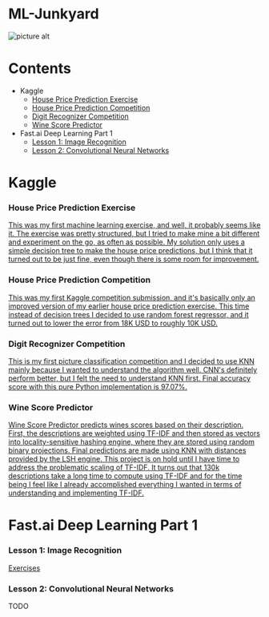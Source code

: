 # ML-Junkyard
![picture alt](https://imgs.xkcd.com/comics/machine_learning.png)

# Contents
* Kaggle
    * [House Price Prediction Exercise](https://github.com/nameisxi/ML-Junkyard/#house-price-prediction-exercise)
    * [House Price Prediction Competition](https://github.com/nameisxi/ML-Junkyard/#house-price-prediction-competition)
    * [Digit Recognizer Competition](https://github.com/nameisxi/ML-Junkyard/#digit-recognizer-competition)
    * [Wine Score Predictor](https://github.com/nameisxi/ML-Junkyard/#wine-score-predictor)
* Fast.ai Deep Learning Part 1
    * [Lesson 1: Image Recognition](https://github.com/nameisxi/ML-Junkyard/#lesson-1-image-recognition)
    * [Lesson 2: Convolutional Neural Networks](https://github.com/nameisxi/ML-Junkyard/#lesson-2-convolutional-neural-networks)
    
# Kaggle 
### House Price Prediction Exercise
[This was my first machine learning exercise, and well, it probably seems like it. The exercise was pretty structured, but I tried to make mine a bit different and experiment on the go, as often as possible. My solution only uses a simple decision tree to make the house price predictions, but I think that it turned out to be just fine, even though there is some room for improvement.](http://nbviewer.jupyter.org/github/nameisxi/ML-Junkyard/blob/master/Kaggle/Housing-Prices-Prediction-Exercise/Kaggle-House-Price-Prediction-Exercise.ipynb)

### House Price Prediction Competition
[This was my first Kaggle competition submission, and it's basically only an improved version of my earlier house price prediction exercise. This time instead of decision trees I decided to use random forest regressor, and it turned out to lower the error from 18K USD to roughly 10K USD.](http://nbviewer.jupyter.org/github/nameisxi/ML-Junkyard/blob/master/Kaggle/Housing-Prices-Prediction-Competition/Kaggle-House-Price-Prediction-Competition-Solution.ipynb)

### Digit Recognizer Competition
[This is my first picture classification competition and I decided to use KNN mainly because I wanted to understand the algorithm well. CNN's definitely perform better, but I felt the need to understand KNN first. Final accuracy score with this pure Python implementation is 97.07%.](http://nbviewer.jupyter.org/github/nameisxi/ML-Junkyard/blob/master/Kaggle/Digit-Recognizer-Competition/KNN-Pure-Python.ipynb)

### Wine Score Predictor
[Wine Score Predictor predicts wines scores based on their description. First, the descriptions are weighted using TF-IDF and then stored as vectors into locality-sensitive hashing engine, where they are stored using random binary projections. Final predictions are made using KNN with distances provided by the LSH engine. This project is on hold until I have time to address the problematic scaling of TF-IDF. It turns out that 130k descriptions take a long time to compute using TF-IDF and for the time being I feel like I already accomplished everything I wanted in terms of understanding and implementing TF-IDF.](http://nbviewer.jupyter.org/github/nameisxi/ML-Junkyard/blob/master/Kaggle/Wine-Score-Predictor/TF-IDF-Pure-Python.ipynb)

# Fast.ai Deep Learning Part 1
### Lesson 1: Image Recognition
[Exercises](http://nbviewer.jupyter.org/github/nameisxi/ML-Junkyard/blob/master/Fast-AI/lesson1-exercises.ipynb)
### Lesson 2: Convolutional Neural Networks
TODO
